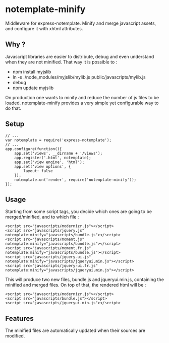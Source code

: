 notemplate-minify
=================

Middleware for express-notemplate.
Minify and merge javascript assets, and configure it with xhtml attributes.

Why ?
-----

Javascript libraries are easier to distribute, debug and even understand when they are not minified.
That way it is possible to :

* npm install myjslib
* ln -s ./node_modules/myjslib/mylib.js public/javascripts/mylib.js
* debug
* npm update myjslib

On production one wants to minify and reduce the number of js files to be loaded.
notemplate-minify provides a very simple yet configurable way to do that.


Setup
-----

	// ...
	var notemplate = require('express-notemplate');
	// ...
	app.configure(function(){
		app.set('views', __dirname + '/views');
		app.register('.html', notemplate);
		app.set('view engine', 'html');
		app.set('view options', {
			layout: false
		});
		notemplate.on('render', require('notemplate-minify'));
	});


Usage
-----

Starting from some script tags, you decide which ones are going to be merged/minified, and to which file :

	<script src="javascripts/modernizr.js"></script>
	<script src="javascripts/jquery.js" notemplate:minify="javascripts/bundle.js"></script>
	<script src="javascripts/moment.js" notemplate:minify="javascripts/bundle.js"></script>
	<script src="javascripts/moment.fr.js" notemplate:minify="javascripts/bundle.js"></script>
	<script src="javascripts/jquery-ui.js" notemplate:minify="javascripts/jqueryui.min.js"></script>
	<script src="javascripts/jquery-ui.fr.js" notemplate:minify="javascripts/jqueryui.min.js"></script>

This will produce two new files, bundle.js and jqueryui.min.js, containing the minified and merged files.
On top of that, the rendered html will be :

	<script src="javascripts/modernizr.js"></script>
	<script src="javascripts/bundle.js"></script>
	<script src="javascripts/jqueryui.min.js"></script>


Features
--------

The minified files are automatically updated when their sources are modified.
